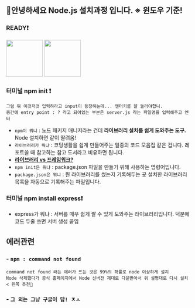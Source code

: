 ## 🙌안녕하세요 Node.js 설치과정 입니다. ※ 윈도우 기준!

### READY❗

<!-- <p align="center"> -->
<img src="https://upload.wikimedia.org/wikipedia/commons/thumb/d/d9/Node.js_logo.svg/2560px-Node.js_logo.svg.png" height="100">

  
<img src="https://upload.wikimedia.org/wikipedia/commons/thumb/9/9a/Visual_Studio_Code_1.35_icon.svg/1024px-Visual_Studio_Code_1.35_icon.svg.png" height="100">
</p>

### 터미널 npm init ❗

```
그럼 뭐 이것저것 입력하라고 input이 등장하는데... 엔터키를 잘 눌러야합니.
중간에 entry point : ? 라고 되어있는 부분은 server.js 라는 파일명을 입력해주고 엔터 
```
- `npm이 뭐냐` : 노드 패키지 매니저라는 건데 **라이브러리 설치를 쉽게 도와주는 도구.** Node 설치하면 같이 딸려옴! 
- `라이브러리가 뭐냐` : 코딩생활을 쉽게 만들어주는 일종의 코드 모음집 같은 겁니다. 레포트쓸 때 참고하는 참고 도서라고 비유하면 됩니다. 
- **[라이브러리 vs 프레임워크?](https://github.com/pdy1207/MiddleTheorem/blob/main/%EA%B8%B0%EB%B3%B8%EC%A0%81%EC%9C%BC%EB%A1%9C%EC%95%8C%EA%B3%A0%EC%9E%88%EC%96%B4%EC%95%BC../%ED%94%84%EB%A0%88%EC%9E%84%EC%9B%8C%ED%81%AC%20vs%20%EB%9D%BC%EC%9D%B4%EB%B8%8C%EB%9F%AC%EB%A6%AC.md)**
- `npm init은 뭐냐` : package.json 파일을 만들기 위해 사용하는 명령어입니다. 
- `package.json은 뭐냐` : 뭔 라이브러리를 썼는지 기록해두는 곳 설치한 라이브러리 목록을 자동으로 기록해주는 파일입니다.

### 터미널 npm install express❗

- express가 뭐냐 : 서버를 매우 쉽게 짤 수 있게 도와주는 라이브러리입니다. 덕분에 코드 두줄 쓰면 서버 생성 끝임


## 에러관련

### - `npm : command not found`

```
command not found 라는 에러가 뜨는 것은 99%의 확률로 node 이상하게 설치
Node 삭제했다가 공식 홈페이지에서 Node 신버전 제대로 다운받아서 위 설명대로 다시 설치 < 왼쪽 추천🌟
```

### - `그 외는 그냥 구글이 답! ㅈㅅ`

